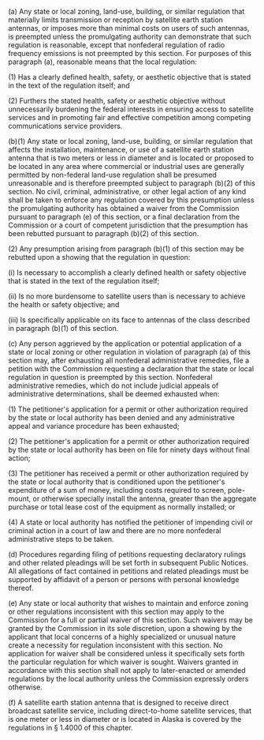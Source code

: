 (a) Any state or local zoning, land-use, building, or similar regulation that materially limits transmission or reception by satellite earth station antennas, or imposes more than minimal costs on users of such antennas, is preempted unless the promulgating authority can demonstrate that such regulation is reasonable, except that nonfederal regulation of radio frequency emissions is not preempted by this section. For purposes of this paragraph (a), reasonable means that the local regulation:

(1) Has a clearly defined health, safety, or aesthetic objective that is stated in the text of the regulation itself; and

(2) Furthers the stated health, safety or aesthetic objective without unnecessarily burdening the federal interests in ensuring access to satellite services and in promoting fair and effective competition among competing communications service providers.

(b)(1) Any state or local zoning, land-use, building, or similar regulation that affects the installation, maintenance, or use of a satellite earth station antenna that is two meters or less in diameter and is located or proposed to be located in any area where commercial or industrial uses are generally permitted by non-federal land-use regulation shall be presumed unreasonable and is therefore preempted subject to paragraph (b)(2) of this section. No civil, criminal, administrative, or other legal action of any kind shall be taken to enforce any regulation covered by this presumption unless the promulgating authority has obtained a waiver from the Commission pursuant to paragraph (e) of this section, or a final declaration from the Commission or a court of competent jurisdiction that the presumption has been rebutted pursuant to paragraph (b)(2) of this section.

(2) Any presumption arising from paragraph (b)(1) of this section may be rebutted upon a showing that the regulation in question:

(i) Is necessary to accomplish a clearly defined health or safety objective that is stated in the text of the regulation itself;
              

(ii) Is no more burdensome to satellite users than is necessary to achieve the health or safety objective; and

(iii) Is specifically applicable on its face to antennas of the class described in paragraph (b)(1) of this section.

(c) Any person aggrieved by the application or potential application of a state or local zoning or other regulation in violation of paragraph (a) of this section may, after exhausting all nonfederal administrative remedies, file a petition with the Commission requesting a declaration that the state or local regulation in question is preempted by this section. Nonfederal administrative remedies, which do not include judicial appeals of administrative determinations, shall be deemed exhausted when:

(1) The petitioner's application for a permit or other authorization required by the state or local authority has been denied and any administrative appeal and variance procedure has been exhausted;

(2) The petitioner's application for a permit or other authorization required by the state or local authority has been on file for ninety days without final action;

(3) The petitioner has received a permit or other authorization required by the state or local authority that is conditioned upon the petitioner's expenditure of a sum of money, including costs required to screen, pole-mount, or otherwise specially install the antenna, greater than the aggregate purchase or total lease cost of the equipment as normally installed; or

(4) A state or local authority has notified the petitioner of impending civil or criminal action in a court of law and there are no more nonfederal administrative steps to be taken.

(d) Procedures regarding filing of petitions requesting declaratory rulings and other related pleadings will be set forth in subsequent Public Notices. All allegations of fact contained in petitions and related pleadings must be supported by affidavit of a person or persons with personal knowledge thereof.

(e) Any state or local authority that wishes to maintain and enforce zoning or other regulations inconsistent with this section may apply to the Commission for a full or partial waiver of this section. Such waivers may be granted by the Commission in its sole discretion, upon a showing by the applicant that local concerns of a highly specialized or unusual nature create a necessity for regulation inconsistent with this section. No application for waiver shall be considered unless it specifically sets forth the particular regulation for which waiver is sought. Waivers granted in accordance with this section shall not apply to later-enacted or amended regulations by the local authority unless the Commission expressly orders otherwise.

(f) A satellite earth station antenna that is designed to receive direct broadcast satellite service, including direct-to-home satellite services, that is one meter or less in diameter or is located in Alaska is covered by the regulations in § 1.4000 of this chapter.

